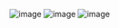 ![image](https://github.com/user-attachments/assets/3d0b31e2-8314-4f9f-bf05-90dd0aaf7ce9)
![image](https://github.com/user-attachments/assets/eb7b66a5-01b1-44bb-bde2-bba5d8d29d8d)
![image](https://github.com/user-attachments/assets/f5ab5627-b89d-4a7f-9b05-fb15848fb6c1)

